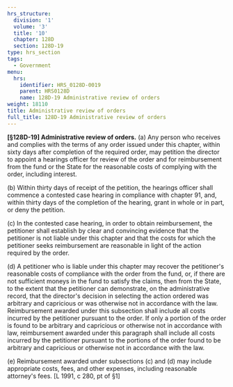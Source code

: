 ```yaml
---
hrs_structure:
  division: '1'
  volume: '3'
  title: '10'
  chapter: 128D
  section: 128D-19
type: hrs_section
tags:
  - Government
menu:
  hrs:
    identifier: HRS_0128D-0019
    parent: HRS0128D
    name: 128D-19 Administrative review of orders
weight: 18110
title: Administrative review of orders
full_title: 128D-19 Administrative review of orders
---
```

**[§128D-19] Administrative review of orders.** (a) Any person who receives and complies with the terms of any order issued under this chapter, within sixty days after completion of the required order, may petition the director to appoint a hearings officer for review of the order and for reimbursement from the fund or the State for the reasonable costs of complying with the order, including interest.

(b) Within thirty days of receipt of the petition, the hearings officer shall commence a contested case hearing in compliance with chapter 91, and, within thirty days of the completion of the hearing, grant in whole or in part, or deny the petition.

(c) In the contested case hearing, in order to obtain reimbursement, the petitioner shall establish by clear and convincing evidence that the petitioner is not liable under this chapter and that the costs for which the petitioner seeks reimbursement are reasonable in light of the action required by the order.

(d) A petitioner who is liable under this chapter may recover the petitioner's reasonable costs of compliance with the order from the fund, or, if there are not sufficient moneys in the fund to satisfy the claims, then from the State, to the extent that the petitioner can demonstrate, on the administrative record, that the director's decision in selecting the action ordered was arbitrary and capricious or was otherwise not in accordance with the law. Reimbursement awarded under this subsection shall include all costs incurred by the petitioner pursuant to the order. If only a portion of the order is found to be arbitrary and capricious or otherwise not in accordance with law, reimbursement awarded under this paragraph shall include all costs incurred by the petitioner pursuant to the portions of the order found to be arbitrary and capricious or otherwise not in accordance with the law.

(e) Reimbursement awarded under subsections (c) and (d) may include appropriate costs, fees, and other expenses, including reasonable attorney's fees. [L 1991, c 280, pt of §1]